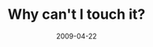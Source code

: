 ---
layout: base.njk
title : 'Why can&#39;t I touch it?' 
view_title : 'Why can&#39;t I touch it?' 
year : '2009' 
date : '2009-04-22' 
img_file : '/drawing/whycantitouchit2.png' 
html_file : 'whycantitouchit2' 
next_html : 'mydogsitslikeaman.html' 
year_order : '142' 
permalink : "title/{{html_file}}.html"
---
